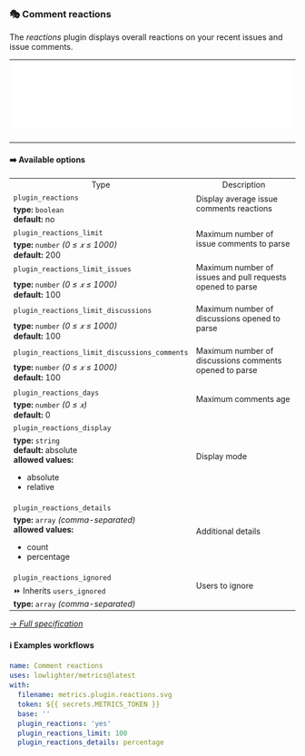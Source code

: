 ### 🎭 Comment reactions

The *reactions* plugin displays overall reactions on your recent issues and issue comments.

<table>
  <td align="center">
    <img src="https://github.com/lowlighter/metrics/blob/examples/metrics.plugin.reactions.svg">
    <img width="900" height="1" alt="">
  </td>
</table>

#### ➡️ Available options

<!--options-->
<table>
  <tr>
    <td align="center" nowrap="nowrap">Type</i></td><td align="center" nowrap="nowrap">Description</td>
  </tr>
  <tr>
    <td nowrap="nowrap"><code>plugin_reactions</code></td>
    <td rowspan="2">Display average issue comments reactions<img width="900" height="1" alt=""></td>
  </tr>
  <tr>
    <td nowrap="nowrap"><b>type:</b> <code>boolean</code>
<br>
<b>default:</b> no<br></td>
  </tr>
  <tr>
    <td nowrap="nowrap"><code>plugin_reactions_limit</code></td>
    <td rowspan="2">Maximum number of issue comments to parse<img width="900" height="1" alt=""></td>
  </tr>
  <tr>
    <td nowrap="nowrap"><b>type:</b> <code>number</code>
<i>(0 ≤
𝑥
≤ 1000)</i>
<br>
<b>default:</b> 200<br></td>
  </tr>
  <tr>
    <td nowrap="nowrap"><code>plugin_reactions_limit_issues</code></td>
    <td rowspan="2">Maximum number of issues and pull requests opened to parse<img width="900" height="1" alt=""></td>
  </tr>
  <tr>
    <td nowrap="nowrap"><b>type:</b> <code>number</code>
<i>(0 ≤
𝑥
≤ 1000)</i>
<br>
<b>default:</b> 100<br></td>
  </tr>
  <tr>
    <td nowrap="nowrap"><code>plugin_reactions_limit_discussions</code></td>
    <td rowspan="2">Maximum number of discussions opened to parse<img width="900" height="1" alt=""></td>
  </tr>
  <tr>
    <td nowrap="nowrap"><b>type:</b> <code>number</code>
<i>(0 ≤
𝑥
≤ 1000)</i>
<br>
<b>default:</b> 100<br></td>
  </tr>
  <tr>
    <td nowrap="nowrap"><code>plugin_reactions_limit_discussions_comments</code></td>
    <td rowspan="2">Maximum number of discussions comments opened to parse<img width="900" height="1" alt=""></td>
  </tr>
  <tr>
    <td nowrap="nowrap"><b>type:</b> <code>number</code>
<i>(0 ≤
𝑥
≤ 1000)</i>
<br>
<b>default:</b> 100<br></td>
  </tr>
  <tr>
    <td nowrap="nowrap"><code>plugin_reactions_days</code></td>
    <td rowspan="2">Maximum comments age<img width="900" height="1" alt=""></td>
  </tr>
  <tr>
    <td nowrap="nowrap"><b>type:</b> <code>number</code>
<i>(0 ≤
𝑥)</i>
<br>
<b>default:</b> 0<br></td>
  </tr>
  <tr>
    <td nowrap="nowrap"><code>plugin_reactions_display</code></td>
    <td rowspan="2">Display mode<img width="900" height="1" alt=""></td>
  </tr>
  <tr>
    <td nowrap="nowrap"><b>type:</b> <code>string</code>
<br>
<b>default:</b> absolute<br>
<b>allowed values:</b><ul><li>absolute</li><li>relative</li></ul></td>
  </tr>
  <tr>
    <td nowrap="nowrap"><code>plugin_reactions_details</code></td>
    <td rowspan="2">Additional details<img width="900" height="1" alt=""></td>
  </tr>
  <tr>
    <td nowrap="nowrap"><b>type:</b> <code>array</code>
<i>(comma-separated)</i>
<br>
<b>allowed values:</b><ul><li>count</li><li>percentage</li></ul></td>
  </tr>
  <tr>
    <td nowrap="nowrap"><code>plugin_reactions_ignored</code></td>
    <td rowspan="2">Users to ignore<img width="900" height="1" alt=""></td>
  </tr>
  <tr>
    <td nowrap="nowrap">⏩ Inherits <code>users_ignored</code><br>
<b>type:</b> <code>array</code>
<i>(comma-separated)</i>
<br></td>
  </tr>
</table>
<!--/options-->

*[→ Full specification](metadata.yml)*

#### ℹ️ Examples workflows

<!--examples-->
```yaml
name: Comment reactions
uses: lowlighter/metrics@latest
with:
  filename: metrics.plugin.reactions.svg
  token: ${{ secrets.METRICS_TOKEN }}
  base: ''
  plugin_reactions: 'yes'
  plugin_reactions_limit: 100
  plugin_reactions_details: percentage

```
<!--/examples-->